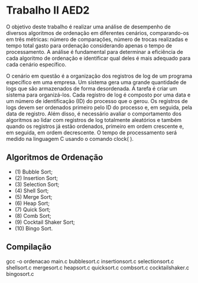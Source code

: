 # Trabalho II AED2

O objetivo deste trabalho é realizar uma análise de desempenho de diversos algoritmos de ordenação em diferentes cenários, comparando-os em três métricas: número de comparações, número de trocas realizadas e tempo total gasto para ordenação considerando apenas o tempo de processamento. A análise é fundamental para determinar a eficiência de cada algoritmo de ordenação e identificar qual deles é mais adequado para cada cenário específico.

O cenário em questão é a organização dos registros de log de um programa específico em uma empresa. Um sistema gera uma grande quantidade de logs que são armazenados de forma desordenada. A tarefa é criar um sistema para organizá-los. Cada registro de log é composto por uma data e um número de identificação (ID) do processo que o gerou. Os registros de logs devem ser ordenados primeiro pelo ID do processo e, em seguida, pela data de registro. Além disso, é necessário avaliar o comportamento dos algoritmos ao lidar com registros de log totalmente aleatórios e também quando os registros já estão ordenados, primeiro em ordem crescente e, em seguida, em ordem decrescente. O tempo de processamento será medido na linguagem C usando o comando clock( ).

## Algoritmos de Ordenação

- (1) Bubble Sort;
- (2) Insertion Sort;
- (3) Selection Sort;
- (4) Shell Sort;
- (5) Merge Sort;
- (6) Heap Sort;
- (7) Quick Sort;
- (8) Comb Sort;
- (9) Cocktail Shaker Sort;
- (10) Bingo Sort.

## Compilação

gcc -o ordenacao main.c bubblesort.c insertionsort.c selectionsort.c shellsort.c mergesort.c heapsort.c quicksort.c combsort.c cocktailshaker.c bingosort.c
